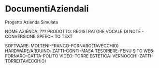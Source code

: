 # DocumentiAziendali
Progetto Azienda Simulata

NOME AZIENDA: ???
PRODOTTO: REGISTRATORE VOCALE DI NOTE - CONVERSIONE SPEECH TO TEXT

SOFTWARE: MOLTENI-FRANCO-FORNARO(TAVECCHIO)
HARDWARE/ARDUINO: ZATTI-CONTI-MASA
TESORIERE: FENU
SITO WEB: FORNARO-CATTA-POLITO
VIDEO: TORRE
ESTETICA: VERNOCCHI-ZATTI-TORRE(TAVECCHIO)
